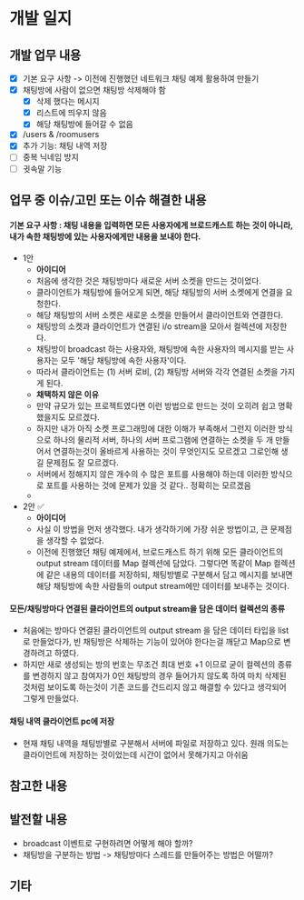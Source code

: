 # 개발 일지

## 개발 업무 내용

- [x] 기본 요구 사항 -> 이전에 진행했던 네트워크 채팅 예제 활용하여 만들기
- [x] 채팅방에 사람이 없으면 채팅방 삭제해야 함
  - [x] 삭제 했다는 메시지
  - [x] 리스트에 띄우지 않음
  - [x] 해당 채팅방에 들어갈 수 없음
- [x] /users & /roomusers
- [x] 추가 기능: 채팅 내역 저장
- [ ] 중복 닉네임 방지
- [ ] 귓속말 기능

## 업무 중 이슈/고민 또는 이슈 해결한 내용

#### 기본 요구 사항 : 채팅 내용을 입력하면 모든 사용자에게 브로드캐스트 하는 것이 아니라, 내가 속한 채팅방에 있는 사용자에게만 내용을 보내야 한다.

- 1안
  - **아이디어**
  - 처음에 생각한 것은 채팅방마다 새로운 서버 소켓을 만드는 것이었다.
  - 클라이언트가 채팅방에 들어오게 되면, 해당 채팅방의 서버 소켓에게 연결을 요청한다.
  - 해당 채팅방의 서버 소켓은 새로운 소켓을 만들어서 클라이언트와 연결한다.
  - 채팅방의 소켓과 클라이언트가 연결된 i/o stream을 모아서 컬렉션에 저장한다.
  - 채팅방이 broadcast 하는 사용자와, 채팅방에 속한 사용자의 메시지를 받는 사용자는 모두 '해당 채팅방에 속한 사용자'이다.
  - 따라서 클라이언트는 (1) 서버 로비, (2) 채팅방 서버와 각각 연결된 소켓을 가지게 된다.
  - **채택하지 않은 이유**
  - 만약 규모가 있는 프로젝트였다면 이런 방법으로 만드는 것이 오히려 쉽고 명확했을지도 모르겠다.
  - 하지만 내가 아직 소켓 프로그래밍에 대한 이해가 부족해서 그런지 이러한 방식으로 하나의 물리적 서버, 하나의 서버 프로그램에 연결하는 소켓을 두 개 만들어서 연결하는것이 올바르게 사용하는 것이 무엇인지도 모르겠고 그로인해 생길 문제점도 잘 모르겠다.
  - 서버에서 정해지지 않은 개수의 수 많은 포트를 사용해야 하는데 이러한 방식으로 포트를 사용하는 것에 문제가 있을 것 같다.. 정확히는 모르겠음
  -
- 2안 ✅
  - **아이디어**
  - 사실 이 방법을 먼저 생각했다. 내가 생각하기에 가장 쉬운 방법이고, 큰 문제점을 생각할 수 없었다.
  - 이전에 진행했던 채팅 예제에서, 브로드캐스트 하기 위해 모든 클라이언트의 output stream 데이터를 Map 컬렉션에 담았다. 그렇다면 똑같이 Map 컬렉션에 같은 내용의 데이터를 저장하되, 채팅방별로 구분해서 담고 메시지를 보내면 해당 채팅방에 속한 사람들의 output stream에만 데이터를 보내주는 것이다.

#### 모든/채팅방마다 연결된 클라이언트의 output stream을 담은 데이터 컬렉션의 종류

- 처음에는 방마다 연결된 클라이언트의 output stream 을 담은 데이터 타입을 list로 만들었다가, 빈 채팅방은 삭제하는 기능이 있어야 한다는걸 깨닫고 Map으로 변경하려고 하였다.
- 하지만 새로 생성되는 방의 번호는 무조건 최대 번호 +1 이므로 굳이 컬렉션의 종류를 변경하지 않고 참여자가 0인 채팅방의 경우 들어가지 않도록 하여 마치 삭제된 것처럼 보이도록 하는것이 기존 코드를 건드리지 않고 해결할 수 있다고 생각되어 그렇게 만들었다.

#### 채팅 내역 클라이언트 pc에 저장

- 현재 채팅 내역을 채팅방별로 구분해서 서버에 파일로 저장하고 있다. 원래 의도는 클라이언트에 저장하는 것이었는데 시간이 없어서 못해가지고 아쉬움

## 참고한 내용

## 발전할 내용

- broadcast 이벤트로 구현하려면 어떻게 해야 할까?
- 채팅방을 구분하는 방법 -> 채팅방마다 스레드를 만들어주는 방법은 어떨까?

## 기타
